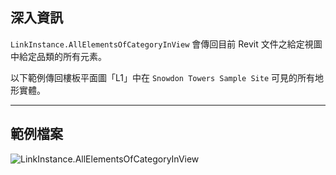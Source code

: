 ## 深入資訊
`LinkInstance.AllElementsOfCategoryInView` 會傳回目前 Revit 文件之給定視圖中給定品類的所有元素。

以下範例傳回樓板平面圖「L1」中在 `Snowdon Towers Sample Site` 可見的所有地形實體。
___
## 範例檔案

![LinkInstance.AllElementsOfCategoryInView](./Revit.Elements.LinkInstance.AllElementsOfCategoryInView_img.jpg)
